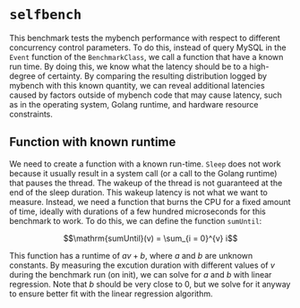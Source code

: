 `selfbench`
===========

This benchmark tests the mybench performance with respect to different
concurrency control parameters. To do this, instead of query MySQL in the
`Event` function of the `BenchmarkClass`, we call a function that have a known
run time. By doing this, we know what the latency should be to a high-degree of
certainty. By comparing the resulting distribution logged by mybench with this
known quantity, we can reveal additional latencies caused by factors outside of
mybench code that may cause latency, such as in the operating system, Golang
runtime, and hardware resource constraints.

Function with known runtime
---------------------------

We need to create a function with a known run-time. `Sleep` does not work
because it usually result in a system call (or a call to the Golang runtime)
that pauses the thread. The wakeup of the thread is not guaranteed at the end of
the sleep duration. This wakeup latency is not what we want to measure. Instead,
we need a function that burns the CPU for a fixed amount of time, ideally with
durations of a few hundred microseconds for this benchmark to work. To do this,
we can define the function `sumUntil`:

```math
\mathrm{sumUntil}(v) = \sum_{i = 0}^{v} i
```

This function has a runtime of $av + b$, where $a$ and $b$ are unknown
constants. By measuring the excution duration with different values of $v$
during the benchmark run (on init), we can solve for $a$ and $b$ with linear
regression. Note that $b$ should be very close to 0, but we solve for it anyway
to ensure better fit with the linear regression algorithm.
